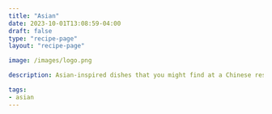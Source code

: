 ```yaml
---
title: "Asian"
date: 2023-10-01T13:08:59-04:00
draft: false
type: "recipe-page"
layout: "recipe-page"

image: /images/logo.png

description: Asian-inspired dishes that you might find at a Chinese restaurant.

tags:
- asian
---
```



